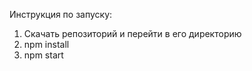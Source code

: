 Инструкция по запуску:

1) Скачать репозиторий и перейти в его директорию
2) npm install
3) npm start
